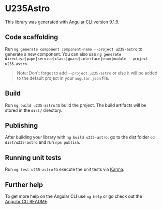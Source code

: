 # U235Astro

This library was generated with [Angular CLI](https://github.com/angular/angular-cli) version 9.1.9.

## Code scaffolding

Run `ng generate component component-name --project u235-astro` to generate a new component. You can also use `ng generate directive|pipe|service|class|guard|interface|enum|module --project u235-astro`.
> Note: Don't forget to add `--project u235-astro` or else it will be added to the default project in your `angular.json` file. 

## Build

Run `ng build u235-astro` to build the project. The build artifacts will be stored in the `dist/` directory.

## Publishing

After building your library with `ng build u235-astro`, go to the dist folder `cd dist/u235-astro` and run `npm publish`.

## Running unit tests

Run `ng test u235-astro` to execute the unit tests via [Karma](https://karma-runner.github.io).

## Further help

To get more help on the Angular CLI use `ng help` or go check out the [Angular CLI README](https://github.com/angular/angular-cli/blob/master/README.md).
